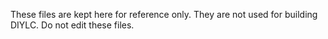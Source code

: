 These files are kept here for reference only. They are not used for
building DIYLC.  Do not edit these files.
